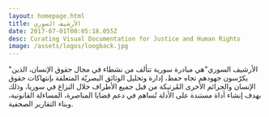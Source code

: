 ```yaml
---
layout: homepage.html
title: الأرشيف السوري
date: 2017-07-01T00:05:18.055Z
desc: Curating Visual Documentation for Justice and Human Rights
image: /assets/logos/loogback.jpg
---
```


"الأرشيف السوري"هي مبادرة سورية تتألف من نشطاء في مجال حقوق الإنسان، الذين يكرّسون جهودهم تجاه حفظ، إدارة وتحليل الوثائق البصريّة المتعلقة بإنتهاكات حقوق الإنسان والجرائم الأخرى المُرتبكة من قبل جميع الأطراف خلال النزاع في سوريا، وذلك بهدف إنشاء أداة مستندة على الأدلة تُساهم في دعم قضايا المناصرة، المساءلة القانونية، وبناء التقارير الصحفية.

